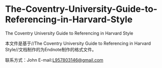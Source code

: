 # The-Coventry-University-Guide-to-Referencing-in-Harvard-Style
The Coventry University Guide to Referencing in Harvard Style

本文件是基于//The Coventry University Guide to Referencing in Harvard Style//文档制作的为Endnote制作的格式文件。

联系方式：John
 E-mail:L957803146@gmail.com
